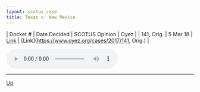 ```yaml
---
layout: scotus_case
title: Texas v. New Mexico
---
```


| Docket # | Date Decided | SCOTUS Opinion | Oyez |
| 141, Orig. | 5 Mar 18 | [Link](https://www.supremecourt.gov/opinions/preliminaryprint/583US2PP_final.pdf#page=457) | [Link](https://www.oyez.org/cases/2017/141, Orig.) |

<audio controls>
   <source src='./resources/141, Orig..mp3' type='audio/mpeg'>
</audio>

<object data='./resources/141, Orig..pdf' type='application/pdf'></object>

---

[Up](./README.md)